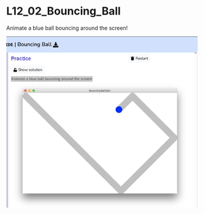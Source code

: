 # L12_02_Bouncing_Ball
Animate a blue ball bouncing around the screen!

![Bouncing_Ball](L12_02_Bouncing_Ball.png)



